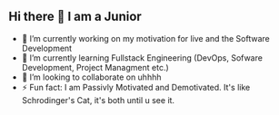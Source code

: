 ## Hi there 👋 I am a Junior

- 🔭 I’m currently working on my motivation for live and the Software Development
- 🌱 I’m currently learning Fullstack Engineering (DevOps, Sofware Development, Project Managment etc.)
- 👯 I’m looking to collaborate on uhhhh
- ⚡ Fun fact: I am Passivly Motivated and Demotivated. It's like Schrodinger's Cat, it's both until u see it.



